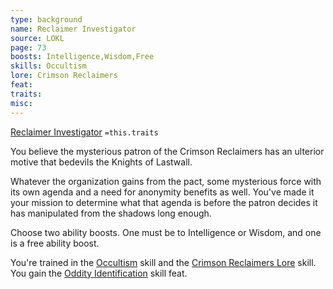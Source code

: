 ```yaml
---
type: background
name: Reclaimer Investigator 
source: LOKL
page: 73
boosts: Intelligence,Wisdom,Free
skills: Occultism
lore: Crimson Reclaimers
feat: 
traits: 
misc: 
---
```


[Reclaimer Investigator](###%20Reclaimer%20Investigator)
`=this.traits`


You believe the mysterious patron of the Crimson Reclaimers has an ulterior motive that bedevils the Knights of Lastwall.

Whatever the organization gains from the pact, some mysterious force with its own agenda and a need for anonymity benefits as well. You've made it your mission to determine what that agenda is before the patron decides it has manipulated from the shadows long enough.

Choose two ability boosts. One must be to Intelligence or Wisdom, and one is a free ability boost.

You're trained in the [Occultism](Occultism) skill and the [Crimson Reclaimers Lore](Crimson%20Reclaimers%20Lore) skill. You gain the [Oddity Identification](Oddity%20Identification) skill feat.

